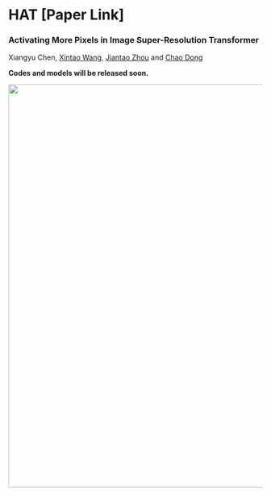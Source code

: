 # HAT [Paper Link]

### Activating More Pixels in Image Super-Resolution Transformer
Xiangyu Chen, [Xintao Wang](https://scholar.google.com.hk/citations?user=FQgZpQoAAAAJ&hl=en), [Jiantao Zhou](https://scholar.google.com/citations?hl=zh-CN&user=mcROAxAAAAAJ) and [Chao Dong](https://scholar.google.com.hk/citations?user=OSDCB0UAAAAJ&hl=zh-CN)

**Codes and models will be released soon.**

<img src="https://raw.githubusercontent.com/chxy95/HAT/master/figures/Performance_comparison.png" width="800"/>
